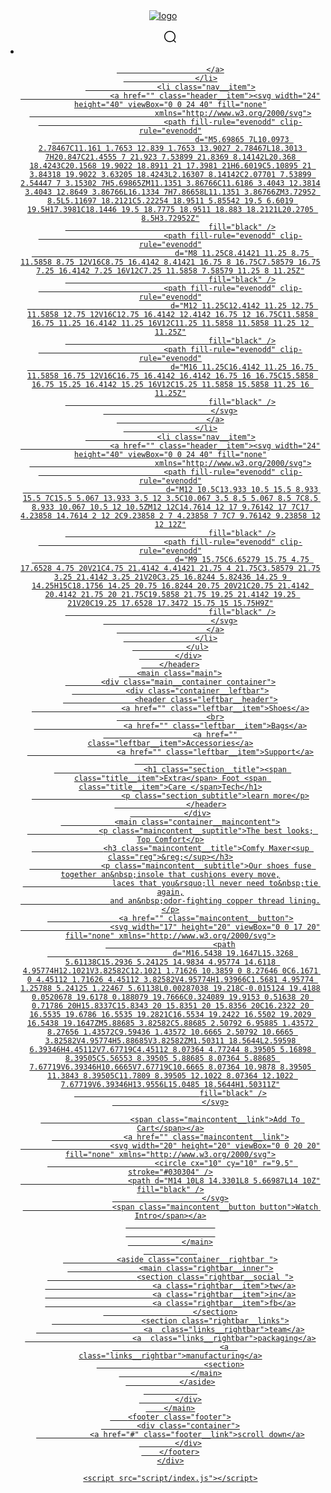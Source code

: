 <!DOCTYPE html>
<html lang="en">

<head>
    <meta charset="UTF-8">
    <meta http-equiv="X-UA-Compatible" content="IE=edge">
    <meta name="viewport" content="width=device-width, initial-scale=1.0">
    <title>Zainoo - Shoe Website</title>
    <link rel="stylesheet" href="css/normalize.css">
    <link rel="stylesheet" href="css/style.css">
</head>

<body>
    <div class="maincontainer">
        <header class="header">
            <div class="header__container container">
                <a href="#" class="header__logo"><img src="../images/logo.jpg" alt="logo"></a>
                <ul class="container__nav list-reset">
                    <li class="nav__item">
                        <a href="" class="header__item"><svg width="24" height="40" viewBox="0 0 24 40" fill="none"
                                xmlns="http://www.w3.org/2000/svg">
                                <path fill-rule="evenodd" clip-rule="evenodd"
                                    d="M17.8723 16.8116C19.1996 15.2436 20 13.2153 20 11C20 6.02944 15.9706 2 11 2C6.02944 2 2 6.02944 2 11C2 15.9706 6.02944 20 11 20C13.2153 20 15.2436 19.1996 16.8116 17.8723L19.4697 20.5303C19.7626 20.8232 20.2374 20.8232 20.5303 20.5303C20.8232 20.2374 20.8232 19.7626 20.5303 19.4697L17.8723 16.8116ZM18.5 11C18.5 15.1421 15.1421 18.5 11 18.5C6.85786 18.5 3.5 15.1421 3.5 11C3.5 6.85786 6.85786 3.5 11 3.5C15.1421 3.5 18.5 6.85786 18.5 11Z"
                                    fill="black" />
                            </svg>

                        </a>
                    </li>
                    <li class="nav__item">
                        <a href="" class="header__item"><svg width="24" height="40" viewBox="0 0 24 40" fill="none"
                                xmlns="http://www.w3.org/2000/svg">
                                <path fill-rule="evenodd" clip-rule="evenodd"
                                    d="M5.69865 7L10.0973 2.78467C11.161 1.7653 12.839 1.7653 13.9027 2.78467L18.3013 7H20.847C21.4555 7 21.923 7.53899 21.8369 8.14142L20.368 18.4243C20.1568 19.9022 18.8911 21 17.3981 21H6.6019C5.10895 21 3.84318 19.9022 3.63205 18.4243L2.16307 8.14142C2.07701 7.53899 2.54447 7 3.15302 7H5.69865ZM11.1351 3.86766C11.6186 3.4043 12.3814 3.4043 12.8649 3.86766L16.1334 7H7.86658L11.1351 3.86766ZM3.72952 8.5L5.11697 18.2121C5.22254 18.9511 5.85542 19.5 6.6019 19.5H17.3981C18.1446 19.5 18.7775 18.9511 18.883 18.2121L20.2705 8.5H3.72952Z"
                                    fill="black" />
                                <path fill-rule="evenodd" clip-rule="evenodd"
                                    d="M8 11.25C8.41421 11.25 8.75 11.5858 8.75 12V16C8.75 16.4142 8.41421 16.75 8 16.75C7.58579 16.75 7.25 16.4142 7.25 16V12C7.25 11.5858 7.58579 11.25 8 11.25Z"
                                    fill="black" />
                                <path fill-rule="evenodd" clip-rule="evenodd"
                                    d="M12 11.25C12.4142 11.25 12.75 11.5858 12.75 12V16C12.75 16.4142 12.4142 16.75 12 16.75C11.5858 16.75 11.25 16.4142 11.25 16V12C11.25 11.5858 11.5858 11.25 12 11.25Z"
                                    fill="black" />
                                <path fill-rule="evenodd" clip-rule="evenodd"
                                    d="M16 11.25C16.4142 11.25 16.75 11.5858 16.75 12V16C16.75 16.4142 16.4142 16.75 16 16.75C15.5858 16.75 15.25 16.4142 15.25 16V12C15.25 11.5858 15.5858 11.25 16 11.25Z"
                                    fill="black" />
                            </svg>
                        </a>
                    </li>
                    <li class="nav__item">
                        <a href="" class="header__item"><svg width="24" height="40" viewBox="0 0 24 40" fill="none"
                                xmlns="http://www.w3.org/2000/svg">
                                <path fill-rule="evenodd" clip-rule="evenodd"
                                    d="M12 10.5C13.933 10.5 15.5 8.933 15.5 7C15.5 5.067 13.933 3.5 12 3.5C10.067 3.5 8.5 5.067 8.5 7C8.5 8.933 10.067 10.5 12 10.5ZM12 12C14.7614 12 17 9.76142 17 7C17 4.23858 14.7614 2 12 2C9.23858 2 7 4.23858 7 7C7 9.76142 9.23858 12 12 12Z"
                                    fill="black" />
                                <path fill-rule="evenodd" clip-rule="evenodd"
                                    d="M9 15.75C6.65279 15.75 4.75 17.6528 4.75 20V21C4.75 21.4142 4.41421 21.75 4 21.75C3.58579 21.75 3.25 21.4142 3.25 21V20C3.25 16.8244 5.82436 14.25 9 14.25H15C18.1756 14.25 20.75 16.8244 20.75 20V21C20.75 21.4142 20.4142 21.75 20 21.75C19.5858 21.75 19.25 21.4142 19.25 21V20C19.25 17.6528 17.3472 15.75 15 15.75H9Z"
                                    fill="black" />
                            </svg>
                        </a>
                    </li>
                </ul>
            </div>
        </header>
        <main class="main">
            <div class="main__container container">
                <div class="container__leftbar">
                    <header class="leftbar__header">
                        <a href="" class="leftbar__item">Shoes</a>
                        <br>
                        <a href="" class="leftbar__item">Bags</a>
                        <a href="" class="leftbar__item">Accessories</a>
                        <a href="" class="leftbar__item">Support</a>
                    
                        <h1 class="section__title"><span class="title__item">Extra</span> Foot <span class="title__item">Care </span>Tech</h1>
                        <p class="section_subtitle">learn more</p>
                    </header>
                </div>
                <main class="container__maincontent">
                    <p class="maincontent__suptitle">The best looks; Top Comfort</p>
                    <h3 class="maincontent__title">Comfy Maxer<sup class="reg">&reg;</sup></h3>
                    <p class="maincontent__subtitle">Our shoes fuse together an&nbsp;insole that cushions every move,
                        laces that you&rsquo;ll never need to&nbsp;tie again,
                        and an&nbsp;odor-fighting copper thread lining.</p>
                    <a href="" class="maincontent__button">
                        <svg width="17" height="20" viewBox="0 0 17 20" fill="none" xmlns="http://www.w3.org/2000/svg">
                            <path
                                d="M16.5438 19.1647L15.3268 5.61138C15.2936 5.24125 14.9834 4.95774 14.6118 4.95774H12.1021V3.82582C12.1021 1.71626 10.3859 0 8.27646 0C6.1671 0 4.45112 1.71626 4.45112 3.82582V4.95774H1.93966C1.5681 4.95774 1.25788 5.24125 1.22467 5.61138L0.00287038 19.218C-0.015124 19.4188 0.0520678 19.6178 0.188079 19.7666C0.324089 19.9153 0.51638 20 0.71786 20H15.8337C15.8343 20 15.8351 20 15.8356 20C16.2322 20 16.5535 19.6786 16.5535 19.2821C16.5534 19.2422 16.5502 19.2029 16.5438 19.1647ZM5.88685 3.82582C5.88685 2.50792 6.95885 1.43572 8.27656 1.43572C9.59436 1.43572 10.6665 2.50792 10.6665 3.82582V4.95774H5.88685V3.82582ZM1.50311 18.5644L2.59598 6.39346H4.45112V7.67719C4.45112 8.07364 4.77244 8.39505 5.16898 8.39505C5.56553 8.39505 5.88685 8.07364 5.88685 7.67719V6.39346H10.6665V7.67719C10.6665 8.07364 10.9878 8.39505 11.3843 8.39505C11.7809 8.39505 12.1022 8.07364 12.1022 7.67719V6.39346H13.9556L15.0485 18.5644H1.50311Z"
                                fill="black" />
                        </svg>

                        <span class="maincontent__link">Add To Cart</span></a>
                    <a href="" class="maincontent__link">
                        <svg width="20" height="20" viewBox="0 0 20 20" fill="none" xmlns="http://www.w3.org/2000/svg">
                            <circle cx="10" cy="10" r="9.5" stroke="#030304" />
                            <path d="M14 10L8 14.3301L8 5.66987L14 10Z" fill="black" />
                        </svg>
                        <span class="maincontent__button button">Watch Intro</span></a>
                        
                        
                </main>
                
                <aside class="container__rightbar ">
                    <main class="rightbar__inner">
                        <section class="rightbar__social ">
                            <a class="rightbar__item">tw</a>
                            <a class="rightbar__item">in</a>
                            <a class="rightbar__item">fb</a>
                        </section>
                        <section class="rightbar__links">
                            <a  class="links__rightbar">team</a>
                            <a  class="links__rightbar">packaging</a>
                            <a  class="links__rightbar">manufacturing</a>
                            <section>
                    </main>
                </aside>
                
            </div>
        </main>
        <footer class="footer">
            <div class="container">
                <a href="#" class="footer__link">scroll down</a>
            </div>
        </footer>
    </div>

    <script src="script/index.js"></script>
</body>

</html>
